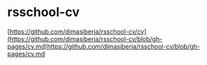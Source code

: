 # rsschool-cv
[https://github.com/dimasiberia/rsschool-cv/cv](https://github.com/dimasiberia/rsschool-cv/blob/gh-pages/cv.md)https://github.com/dimasiberia/rsschool-cv/blob/gh-pages/cv.md
